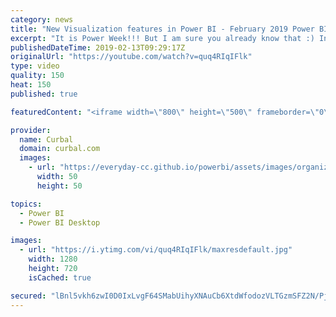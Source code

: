 ```yaml
---
category: news
title: "New Visualization features in Power BI - February 2019 Power BI Desktop Update"
excerpt: "It is Power Week!!! But I am sure you already know that :) In this video I reveal the new visualization features added to Power BI Desktop and tell you which one is my favourite.  Question is, which one is your favourite?    Here you can download all the pbix files: https://curbal.com/donwload-center"
publishedDateTime: 2019-02-13T09:29:17Z
originalUrl: "https://youtube.com/watch?v=quq4RIqIFlk"
type: video
quality: 150
heat: 150
published: true

featuredContent: "<iframe width=\"800\" height=\"500\" frameborder=\"0\" src=\"https://www.youtube.com/embed/quq4RIqIFlk\" allow=\"accelerometer; autoplay; encrypted-media; gyroscope; picture-in-picture\" allowfullscreen></iframe>"

provider:
  name: Curbal
  domain: curbal.com
  images:
    - url: "https://everyday-cc.github.io/powerbi/assets/images/organizations/curbal.com-50x50.jpg"
      width: 50
      height: 50

topics:
  - Power BI
  - Power BI Desktop

images:
  - url: "https://i.ytimg.com/vi/quq4RIqIFlk/maxresdefault.jpg"
    width: 1280
    height: 720
    isCached: true

secured: "lBnl5vkh6zwI0D0IxLvgF64SMabUihyXNAuCb6XtdWfodozVLTGzmSFZ2N/Pjifxi7+NgJ91xEKtbXpwyAn09QO26yejENLAmf1+eULtFjxwGo5RKlP0Kg7+eWl2sNg3eJWC49jIUzi99S/iQLPfehqF6pEfu7Vq7P1SR8r2IeOx4vb6M9IN6rtlHHCmLmRHzWg/CFF40EnvTCvP3Zsfw2yxub4WIvSBU8FV4c1xnXqrrQdA8lSrNlEw6H/TYMbX+ybYF/BbTv00rvpNQAulZsHgI5yzrHtCMmqqqa14kKST6YSQK8A8K92eScwxaQUExHtFO1mIiWH9KGK/V8FLEzYemkqAzAiMI060XchtR5sgoCMqhYoiTH7qcYDlT8Z5YoruGRqvn5w6jvuyMnVzxD6Pb9fxMN2pkA+iyzck4/5PttkWZP52k61lJe4x8TeL;tlADqfQChkzrMNIQjUpgtA=="
---
```


